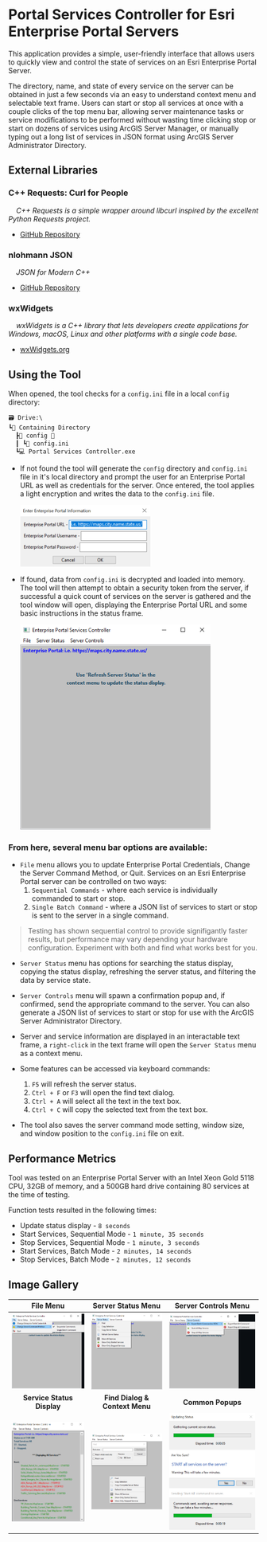 # Portal Services Controller for Esri Enterprise Portal Servers

This application provides a simple, user-friendly interface that allows users to quickly view and control the state of services on an Esri Enterprise Portal Server.


The directory, name, and state of every service on the server can be obtained in just a few seconds via an easy to understand context menu and selectable text frame.  Users can start or stop all services at once with a couple clicks of the top menu bar, allowing server maintenance tasks or service modifications to be performed without wasting time clicking stop or start on dozens of services using ArcGIS Server Manager, or manually typing out a long list of services in JSON format using ArcGIS Server Administrator Directory.

## External Libraries

### C++ Requests: Curl for People

&nbsp;&nbsp;&nbsp;&nbsp;*C++ Requests is a simple wrapper around libcurl inspired by the excellent Python Requests project.*
  * [GitHub Repository](https://github.com/libcpr/cpr)

### nlohmann JSON

&nbsp;&nbsp;&nbsp;&nbsp;*JSON for Modern C++*
  * [GitHub Repository](https://github.com/nlohmann/json)

### wxWidgets

&nbsp;&nbsp;&nbsp;&nbsp;*wxWidgets is a C++ library that lets developers create applications for Windows, macOS, Linux and other platforms with a single code base.*
  * [wxWidgets.org](https://wiki.wxwidgets.org/Install)

## Using the Tool

When opened, the tool checks for a ```config.ini``` file in a local ```config``` directory:

    🗃️ Drive:\
    ┗📂 Containing Directory
      ┣📁 config 📁
      ┃ ┗📜 config.ini
      ┗💻 Portal Services Controller.exe

 * If not found the tool will generate the ```config``` directory and ```config.ini``` file in it's local directory and prompt the user for an Enterprise Portal URL as well as credentials for the server.  Once entered, the tool applies a light encryption and writes the data to the ```config.ini``` file.

     ![Credentials Prompt](screenshots/credentials_prompt.png)


 * If found, data from ```config.ini``` is decrypted and loaded into memory.  The tool will then attempt to obtain a security token from the server, if successful a quick count of services on the server is gathered and the tool window will open, displaying the Enterprise Portal URL and some basic instructions in the status frame.

     ![start](screenshots/start.png)

### From here, several menu bar options are available:

* ```File``` menu allows you to update Enterprise Portal Credentials, Change the Server Command Method, or Quit.
Services on an Esri Enterprise Portal server can be controlled on two ways:
    1. ```Sequential Commands``` - where each service is individually commanded to start or stop.
    2. ```Single Batch Command``` - where a JSON list of services to start or stop is sent to the server in a single command.

>Testing has shown sequential control to provide signifigantly faster results, but performance may vary depending your hardware configuration.  Experiment with both and find what works best for you.

* ```Server Status``` menu has options for searching the status display, copying the status display, refreshing the server status, and filtering the data by service state.
* ```Server Controls``` menu will spawn a confirmation popup and, if confirmed, send the appropriate command to the server.  You can also generate a JSON list of services to start or stop for use with the ArcGIS Server Administrator Directory.
* Server and service information are displayed in an interactable text frame, a ```right-click``` in the text frame will open the ```Server Status``` menu as a context menu.
* Some features can be accessed via keyboard commands:
    1. ```F5``` will refresh the server status.
    2. ```Ctrl + F``` or ```F3``` will open the find text dialog.
    3. ```Ctrl + A``` will select all the text in the text box.
    4. ```Ctrl + C``` will copy the selected text from the text box.
 
* The tool also saves the server command mode setting, window size, and window position to the ```config.ini``` file on exit.

## Performance Metrics

Tool was tested on an Enterprise Portal Server with an Intel Xeon Gold 5118 CPU, 32GB of memory, and a 500GB hard drive containing 80 services at the time of testing.

Function tests resulted in the following times:
* Update status display - ```8 seconds```
* Start Services, Sequential Mode - ```1 minute, 35 seconds```
* Stop Services, Sequential Mode - ```1 minute, 3 seconds```
* Start Services, Batch Mode - ```2 minutes, 14 seconds```
* Stop Services, Batch Mode - ```2 minutes, 12 seconds```

## Image Gallery

|File Menu|Server Status Menu|Server Controls Menu|
|:-:|:-:|:-:|
|![fileMenu](screenshots/file_menu.png) |![statusMenu](screenshots/status_menu.png)|![controlsMenu](screenshots/controls_menu.png)
|<b>Service Status Display</b>|<b>Find Dialog & Context Menu</b>|<b>Common Popups</b>|
|![mixedStatus](screenshots/mixed_status.png) |![contextMenu](screenshots/context_menu.png)|![refreshProgress](screenshots/refresh_progress.png)<br>![startPrompt](screenshots/start_prompt.png)<br>![commandProgress](screenshots/command_progress.png)

